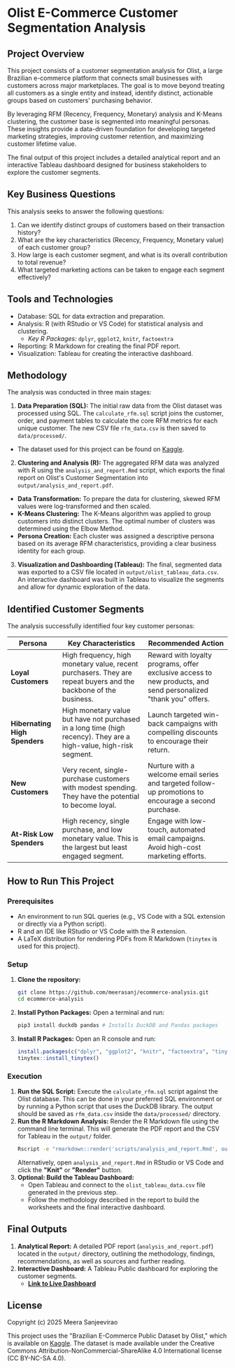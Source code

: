 # Olist E-Commerce Customer Segmentation Analysis

## Project Overview

This project consists of a customer segmentation analysis for Olist, a large Brazilian e-commerce platform that connects small businesses with customers across major marketplaces. The goal is to move beyond treating all customers as a single entity and instead, identify distinct, actionable groups based on customers' purchasing behavior.

By leveraging RFM (Recency, Frequency, Monetary) analysis and K-Means clustering, the customer base is segmented into meaningful personas. These insights provide a data-driven foundation for developing targeted marketing strategies, improving customer retention, and maximizing customer lifetime value.

The final output of this project includes a detailed analytical report and an interactive Tableau dashboard designed for business stakeholders to explore the customer segments.

## Key Business Questions

This analysis seeks to answer the following questions:
1.  Can we identify distinct groups of customers based on their transaction history?
2.  What are the key characteristics (Recency, Frequency, Monetary value) of each customer group?
3.  How large is each customer segment, and what is its overall contribution to total revenue?
4.  What targeted marketing actions can be taken to engage each segment effectively?

## Tools and Technologies

* Database: SQL for data extraction and preparation.
* Analysis: R (with RStudio or VS Code) for statistical analysis and clustering.
    * *Key R Packages:* `dplyr`, `ggplot2`, `knitr`, `factoextra`
* Reporting: R Markdown for creating the final PDF report.
* Visualization: Tableau for creating the interactive dashboard.

## Methodology

The analysis was conducted in three main stages:

1.  **Data Preparation (SQL):** The initial raw data from the Olist dataset was processed using SQL. The `calculate_rfm.sql` script joins the customer, order, and payment tables to calculate the core RFM metrics for each unique customer. The new CSV file `rfm_data.csv` is then saved to `data/processed/`.
* The dataset used for this project can be found on [Kaggle](https://www.kaggle.com/datasets/olistbr/brazilian-ecommerce?resource=download).
2.  **Clustering and Analysis (R):** The aggregated RFM data was analyzed with R using the `analysis_and_report.Rmd` script, which exports the final report on Olist's Customer Segmentation into `output/analysis_and_report.pdf`.
* **Data Transformation:** To prepare the data for clustering, skewed RFM values were log-transformed and then scaled.
* **K-Means Clustering:** The K-Means algorithm was applied to group customers into distinct clusters. The optimal number of clusters was determined using the Elbow Method.
* **Persona Creation:** Each cluster was assigned a descriptive persona based on its average RFM characteristics, providing a clear business identity for each group.
3.  **Visualization and Dashboarding (Tableau):** The final, segmented data was exported to a CSV file located in `output/olist_tableau_data.csv`. An interactive dashboard was built in Tableau to visualize the segments and allow for dynamic exploration of the data.

## Identified Customer Segments

The analysis successfully identified four key customer personas:

| **Persona**                 | **Key Characteristics**                                                                                  | **Recommended Action**                                                                                                   |
|----------------------------|-----------------------------------------------------------------------------------------------------------|---------------------------------------------------------------------------------------------------------------------------|
| **Loyal Customers**        | High frequency, high monetary value, recent purchasers. They are repeat buyers and the backbone of the business. | Reward with loyalty programs, offer exclusive access to new products, and send personalized "thank you" offers.          |
| **Hibernating High Spenders** | High monetary value but have not purchased in a long time (high recency). They are a high-value, high-risk segment. | Launch targeted win-back campaigns with compelling discounts to encourage their return.                                  |
| **New Customers**          | Very recent, single-purchase customers with modest spending. They have the potential to become loyal.     | Nurture with a welcome email series and targeted follow-up promotions to encourage a second purchase.                    |
| **At-Risk Low Spenders**   | High recency, single purchase, and low monetary value. This is the largest but least engaged segment.     | Engage with low-touch, automated email campaigns. Avoid high-cost marketing efforts.                                     |

## How to Run This Project

### Prerequisites
* An environment to run SQL queries (e.g., VS Code with a SQL extension or directly via a Python script).
* R and an IDE like RStudio or VS Code with the R extension.
* A LaTeX distribution for rendering PDFs from R Markdown (`tinytex` is used for this project).

### Setup
1.  **Clone the repository:**
    ```bash
    git clone https://github.com/meerasanj/ecommerce-analysis.git
    cd ecommerce-analysis
    ```
2.  **Install Python Packages:** Open a terminal and run:
    ```bash
    pip3 install duckdb pandas # Installs DuckDB and Pandas packages
    ```
3.  **Install R Packages:** Open an R console and run:
    ```r
    install.packages(c("dplyr", "ggplot2", "knitr", "factoextra", "tinytex"))
    tinytex::install_tinytex()
    ```

### Execution
1.  **Run the SQL Script:** Execute the `calculate_rfm.sql` script against the Olist database. This can be done in your preferred SQL environment or by running a Python script that uses the DuckDB library. The output should be saved as `rfm_data.csv` inside the `data/processed/` directory.
2.  **Run the R Markdown Analysis:** Render the R Markdown file using the command line terminal. This will generate the PDF report and the CSV for Tableau in the `output/` folder.
    ```bash
    Rscript -e "rmarkdown::render('scripts/analysis_and_report.Rmd', output_dir = 'output')"
    ```
    Alternatively, open `analysis_and_report.Rmd` in RStudio or VS Code and click the **"Knit"** or **"Render"** button.
3.  **Optional: Build the Tableau Dashboard:**
    * Open Tableau and connect to the `olist_tableau_data.csv` file generated in the previous step.
    * Follow the methodology described in the report to build the worksheets and the final interactive dashboard.

## Final Outputs

1.  **Analytical Report:** A detailed PDF report (`analysis_and_report.pdf`) located in the `output/` directory, outlining the methodology, findings, recommendations, as well as sources and further reading.
2.  **Interactive Dashboard:** A Tableau Public dashboard for exploring the customer segments.
    * **[Link to Live Dashboard](https://public.tableau.com/views/Olist_Customer_Analysis_Dashboard/Dashboard1?:language=en-US&:sid=&:redirect=auth&:display_count=n&:origin=viz_share_link)** 

## License
Copyright (c) 2025 Meera Sanjeevirao

This project uses the "Brazilian E-Commerce Public Dataset by Olist," which is available on [Kaggle](https://www.kaggle.com/datasets/olistbr/brazilian-ecommerce?resource=download). The dataset is made available under the Creative Commons Attribution-NonCommercial-ShareAlike 4.0 International license (CC BY-NC-SA 4.0).
